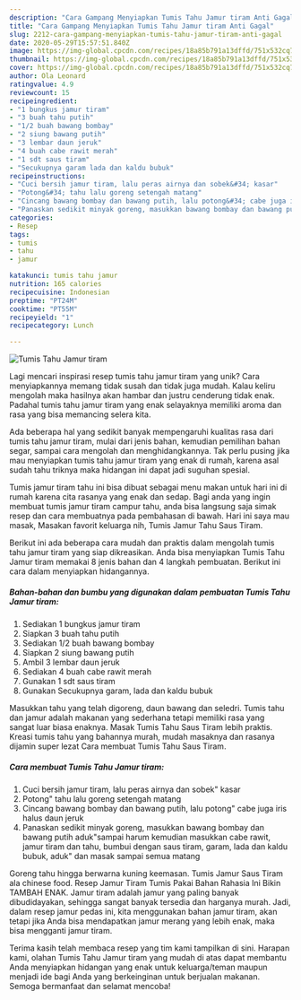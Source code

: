 ```yaml
---
description: "Cara Gampang Menyiapkan Tumis Tahu Jamur tiram Anti Gagal"
title: "Cara Gampang Menyiapkan Tumis Tahu Jamur tiram Anti Gagal"
slug: 2212-cara-gampang-menyiapkan-tumis-tahu-jamur-tiram-anti-gagal
date: 2020-05-29T15:57:51.840Z
image: https://img-global.cpcdn.com/recipes/18a85b791a13dffd/751x532cq70/tumis-tahu-jamur-tiram-foto-resep-utama.jpg
thumbnail: https://img-global.cpcdn.com/recipes/18a85b791a13dffd/751x532cq70/tumis-tahu-jamur-tiram-foto-resep-utama.jpg
cover: https://img-global.cpcdn.com/recipes/18a85b791a13dffd/751x532cq70/tumis-tahu-jamur-tiram-foto-resep-utama.jpg
author: Ola Leonard
ratingvalue: 4.9
reviewcount: 15
recipeingredient:
- "1 bungkus jamur tiram"
- "3 buah tahu putih"
- "1/2 buah bawang bombay"
- "2 siung bawang putih"
- "3 lembar daun jeruk"
- "4 buah cabe rawit merah"
- "1 sdt saus tiram"
- "Secukupnya garam lada dan kaldu bubuk"
recipeinstructions:
- "Cuci bersih jamur tiram, lalu peras airnya dan sobek&#34; kasar"
- "Potong&#34; tahu lalu goreng setengah matang"
- "Cincang bawang bombay dan bawang putih, lalu potong&#34; cabe juga iris halus daun jeruk"
- "Panaskan sedikit minyak goreng, masukkan bawang bombay dan bawang putih aduk&#34;sampai harum kemudian masukkan cabe rawit, jamur tiram dan tahu, bumbui dengan saus tiram, garam, lada dan kaldu bubuk, aduk&#34; dan masak sampai semua matang"
categories:
- Resep
tags:
- tumis
- tahu
- jamur

katakunci: tumis tahu jamur 
nutrition: 165 calories
recipecuisine: Indonesian
preptime: "PT24M"
cooktime: "PT55M"
recipeyield: "1"
recipecategory: Lunch

---
```



![Tumis Tahu Jamur tiram](https://img-global.cpcdn.com/recipes/18a85b791a13dffd/751x532cq70/tumis-tahu-jamur-tiram-foto-resep-utama.jpg)

Lagi mencari inspirasi resep tumis tahu jamur tiram yang unik? Cara menyiapkannya memang tidak susah dan tidak juga mudah. Kalau keliru mengolah maka hasilnya akan hambar dan justru cenderung tidak enak. Padahal tumis tahu jamur tiram yang enak selayaknya memiliki aroma dan rasa yang bisa memancing selera kita.

Ada beberapa hal yang sedikit banyak mempengaruhi kualitas rasa dari tumis tahu jamur tiram, mulai dari jenis bahan, kemudian pemilihan bahan segar, sampai cara mengolah dan menghidangkannya. Tak perlu pusing jika mau menyiapkan tumis tahu jamur tiram yang enak di rumah, karena asal sudah tahu triknya maka hidangan ini dapat jadi suguhan spesial.

Tumis jamur tiram tahu ini bisa dibuat sebagai menu makan untuk hari ini di rumah karena cita rasanya yang enak dan sedap. Bagi anda yang ingin membuat tumis jamur tiram campur tahu, anda bisa langsung saja simak resep dan cara membuatnya pada pembahasan di bawah. Hari ini saya mau masak, Masakan favorit keluarga nih, Tumis Jamur Tahu Saus Tiram.


Berikut ini ada beberapa cara mudah dan praktis dalam mengolah tumis tahu jamur tiram yang siap dikreasikan. Anda bisa menyiapkan Tumis Tahu Jamur tiram memakai 8 jenis bahan dan 4 langkah pembuatan. Berikut ini cara dalam menyiapkan hidangannya.

<!--inarticleads1-->

##### Bahan-bahan dan bumbu yang digunakan dalam pembuatan Tumis Tahu Jamur tiram:

1. Sediakan 1 bungkus jamur tiram
1. Siapkan 3 buah tahu putih
1. Sediakan 1/2 buah bawang bombay
1. Siapkan 2 siung bawang putih
1. Ambil 3 lembar daun jeruk
1. Sediakan 4 buah cabe rawit merah
1. Gunakan 1 sdt saus tiram
1. Gunakan Secukupnya garam, lada dan kaldu bubuk


Masukkan tahu yang telah digoreng, daun bawang dan seledri. Tumis tahu dan jamur adalah makanan yang sederhana tetapi memiliki rasa yang sangat luar biasa enaknya. Masak Tumis Tahu Saus Tiram lebih praktis. Kreasi tumis tahu yang bahannya murah, mudah masaknya dan rasanya dijamin super lezat Cara membuat Tumis Tahu Saus Tiram. 

<!--inarticleads2-->

##### Cara membuat Tumis Tahu Jamur tiram:

1. Cuci bersih jamur tiram, lalu peras airnya dan sobek&#34; kasar
1. Potong&#34; tahu lalu goreng setengah matang
1. Cincang bawang bombay dan bawang putih, lalu potong&#34; cabe juga iris halus daun jeruk
1. Panaskan sedikit minyak goreng, masukkan bawang bombay dan bawang putih aduk&#34;sampai harum kemudian masukkan cabe rawit, jamur tiram dan tahu, bumbui dengan saus tiram, garam, lada dan kaldu bubuk, aduk&#34; dan masak sampai semua matang


Goreng tahu hingga berwarna kuning keemasan. Tumis Jamur Saus Tiram ala chinese food. Resep Jamur Tiram Tumis Pakai Bahan Rahasia Ini Bikin TAMBAH ENAK. Jamur tiram adalah jamur yang paling banyak dibudidayakan, sehingga sangat banyak tersedia dan harganya murah. Jadi, dalam resep jamur pedas ini, kita menggunakan bahan jamur tiram, akan tetapi jika Anda bisa mendapatkan jamur merang yang lebih enak, maka bisa mengganti jamur tiram. 

Terima kasih telah membaca resep yang tim kami tampilkan di sini. Harapan kami, olahan Tumis Tahu Jamur tiram yang mudah di atas dapat membantu Anda menyiapkan hidangan yang enak untuk keluarga/teman maupun menjadi ide bagi Anda yang berkeinginan untuk berjualan makanan. Semoga bermanfaat dan selamat mencoba!
